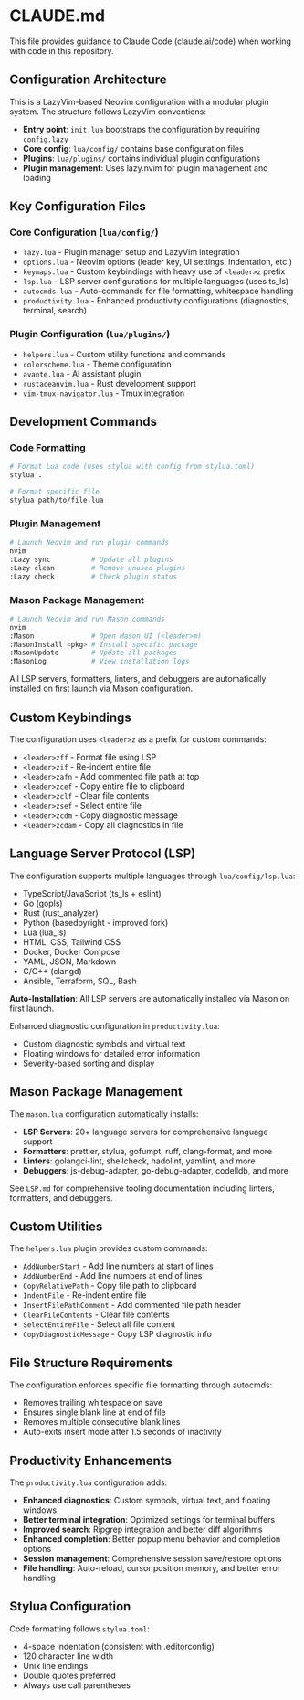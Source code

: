 # CLAUDE.md

This file provides guidance to Claude Code (claude.ai/code) when working with code in this repository.

## Configuration Architecture

This is a LazyVim-based Neovim configuration with a modular plugin system. The structure follows LazyVim conventions:

- **Entry point**: `init.lua` bootstraps the configuration by requiring `config.lazy`
- **Core config**: `lua/config/` contains base configuration files
- **Plugins**: `lua/plugins/` contains individual plugin configurations
- **Plugin management**: Uses lazy.nvim for plugin management and loading

## Key Configuration Files

### Core Configuration (`lua/config/`)
- `lazy.lua` - Plugin manager setup and LazyVim integration
- `options.lua` - Neovim options (leader key, UI settings, indentation, etc.)
- `keymaps.lua` - Custom keybindings with heavy use of `<leader>z` prefix
- `lsp.lua` - LSP server configurations for multiple languages (uses ts_ls)
- `autocmds.lua` - Auto-commands for file formatting, whitespace handling
- `productivity.lua` - Enhanced productivity configurations (diagnostics, terminal, search)

### Plugin Configuration (`lua/plugins/`)
- `helpers.lua` - Custom utility functions and commands
- `colorscheme.lua` - Theme configuration
- `avante.lua` - AI assistant plugin
- `rustaceanvim.lua` - Rust development support
- `vim-tmux-navigator.lua` - Tmux integration

## Development Commands

### Code Formatting
```bash
# Format Lua code (uses stylua with config from stylua.toml)
stylua .

# Format specific file
stylua path/to/file.lua
```

### Plugin Management
```bash
# Launch Neovim and run plugin commands
nvim
:Lazy sync          # Update all plugins
:Lazy clean         # Remove unused plugins
:Lazy check         # Check plugin status
```

### Mason Package Management
```bash
# Launch Neovim and run Mason commands
nvim
:Mason              # Open Mason UI (<leader>m)
:MasonInstall <pkg> # Install specific package
:MasonUpdate        # Update all packages
:MasonLog           # View installation logs
```

All LSP servers, formatters, linters, and debuggers are automatically installed on first launch via Mason configuration.

## Custom Keybindings

The configuration uses `<leader>z` as a prefix for custom commands:
- `<leader>zff` - Format file using LSP
- `<leader>zif` - Re-indent entire file
- `<leader>zafn` - Add commented file path at top
- `<leader>zcef` - Copy entire file to clipboard
- `<leader>zclf` - Clear file contents
- `<leader>zsef` - Select entire file
- `<leader>zcdm` - Copy diagnostic message
- `<leader>zcdam` - Copy all diagnostics in file

## Language Server Protocol (LSP)

The configuration supports multiple languages through `lua/config/lsp.lua`:
- TypeScript/JavaScript (ts_ls + eslint)
- Go (gopls)
- Rust (rust_analyzer)
- Python (basedpyright - improved fork)
- Lua (lua_ls)
- HTML, CSS, Tailwind CSS
- Docker, Docker Compose
- YAML, JSON, Markdown
- C/C++ (clangd)
- Ansible, Terraform, SQL, Bash

**Auto-Installation**: All LSP servers are automatically installed via Mason on first launch.

Enhanced diagnostic configuration in `productivity.lua`:
- Custom diagnostic symbols and virtual text
- Floating windows for detailed error information
- Severity-based sorting and display

## Mason Package Management

The `mason.lua` configuration automatically installs:
- **LSP Servers**: 20+ language servers for comprehensive language support
- **Formatters**: prettier, stylua, gofumpt, ruff, clang-format, and more
- **Linters**: golangci-lint, shellcheck, hadolint, yamllint, and more
- **Debuggers**: js-debug-adapter, go-debug-adapter, codelldb, and more

See `LSP.md` for comprehensive tooling documentation including linters, formatters, and debuggers.

## Custom Utilities

The `helpers.lua` plugin provides custom commands:
- `AddNumberStart` - Add line numbers at start of lines
- `AddNumberEnd` - Add line numbers at end of lines
- `CopyRelativePath` - Copy file path to clipboard
- `IndentFile` - Re-indent entire file
- `InsertFilePathComment` - Add commented file path header
- `ClearFileContents` - Clear file contents
- `SelectEntireFile` - Select all file content
- `CopyDiagnosticMessage` - Copy LSP diagnostic info

## File Structure Requirements

The configuration enforces specific file formatting through autocmds:
- Removes trailing whitespace on save
- Ensures single blank line at end of file
- Removes multiple consecutive blank lines
- Auto-exits insert mode after 1.5 seconds of inactivity

## Productivity Enhancements

The `productivity.lua` configuration adds:
- **Enhanced diagnostics**: Custom symbols, virtual text, and floating windows
- **Better terminal integration**: Optimized settings for terminal buffers
- **Improved search**: Ripgrep integration and better diff algorithms
- **Enhanced completion**: Better popup menu behavior and completion options
- **Session management**: Comprehensive session save/restore options
- **File handling**: Auto-reload, cursor position memory, and better error handling

## Stylua Configuration

Code formatting follows `stylua.toml`:
- 4-space indentation (consistent with .editorconfig)
- 120 character line width
- Unix line endings
- Double quotes preferred
- Always use call parentheses
